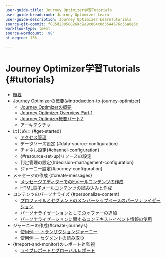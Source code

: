 ```yaml
---
user-guide-title: Journey Optimizer学習Tutorials
user-guide-breadcrumb: Journey Optimizer Learn
user-guide-description: Journey Optimizer LearnTutorials
source-git-commit: f885d20058826ac9e9c004c8d3544676c36a6e5c
workflow-type: tm+mt
source-wordcount: '98'
ht-degree: 13%

---
```



# Journey Optimizer学習Tutorials {#tutorials}

+ [概要](/help/overview.md)
+ Journey Optimizerの概要{#introduction-to-journey-optimizer}
   + [Journey Optimizerの概要](/help/introduction/introduction.md)
   + [Journey Optimizer Overview Part 1](/help/introduction/journey-optimizer-overview-part-1.md)
   + [Journey Optimizer概要パート2](/help/introduction/journey-optimizer-overview-part-2.md)
   + [アーキテクチャ](/help/introduction/architecture.md)
+ はじめに {#get-started}
   + [アクセス管理](/help/set-up-access/access-management.md)
   + データソース設定 {#data-source-configuration}
   + チャネル設定{#channel-configuration}
   + {#resource-set-up}リソースの設定
   + 判定管理の設定{#decision-management-configuration}
   + ジャーニー設定{#journey-configuration}
+ メッセージの作成 {#create-messages}
   + [メッセージエディターでのEメールコンテンツの作成](/help/create-messages/create-email-content-with-the-message-editor.md)
   + [HTML電子メールコンテンツの読み込みと作成](/help/create-messages/import-and-author-html-email-content.md)
+ コンテンツのパーソナライズ {#personalize-content}
   + [プロファイルとセグメントのメンバーシップベースのパーソナライゼーション](/help/personalize-content/profile-and-segment-membership-based-personalization.md)
   + [パーソナライゼーションとしてのオファーの追加](/help/personalize-content/add-offer-decisioning-to-messages.md)
   + [パーソナライゼーションに関するコンテキストイベント情報の使用](/help/personalize-content/use-contextual-event-information-for-personalization.md)
+ ジャーニーの作成{#create-journeys}
   + [使用例 — トランザクションジャーニー](/help/create-journeys/use-case-transactional-journey.md)
   + [使用例 — セグメントの読み取り](/help/create-journeys/use-case-read-segment.md)
+ {#report-and-monitor}のレポートと監視
   + [ライブレポートとグローバルレポート](/help/report-and-monitor/live-and-global-reports.md)
